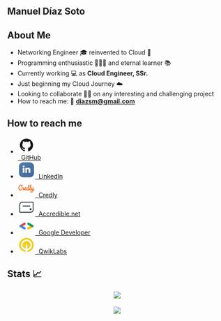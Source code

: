 ## Manuel Díaz Soto  #
## About Me ##

- Networking Engineer 🎓  reinvented to Cloud 💬  
- Programming enthusiastic 👨🏻‍💻  and eternal learner 📚  
- Currently working 💻 as **Cloud Engineer, SSr.**  
- Just beginning my Cloud Journey ☁️  
- Looking to collaborate 👐🏻 on any interesting and challenging project  
- How to reach me: 📨 **diazsm@gmail.com**  

## How to reach me ##

<ul>
    <li><a href="https://github.com/TheRealChamo"><img src="/images/icon-github.png" alt="GitHub" height="40" width="40" style="display:flex; justify-content: center; align-items: center;">&nbsp;&nbsp;GitHub</a></li>
    <li><a href="https://www.linkedin.com/in/manueldiazsoto/"><img src="/images/icon-linkedin.png" alt="LinkedIn" height="40" width="40">&nbsp;&nbsp;LinkedIn</a></li>
    <li><a href="https://www.credly.com/users/manuel-ignacio-diaz-soto"><img src="/images/icon-credly.png" alt="Credly" height="40" width="40">&nbsp;&nbsp;Credly</a></li>
    <li><a href="https://www.credential.net/profile/manuelignaciodiazsoto273400/wallet"><img src="/images/icon-accredible.png" alt="Accredible.net" height="40" width="40">&nbsp;&nbsp;Accredible.net</a></li>
    <li><a href="https://g.dev/TheRealChamo"><img src="/images/icon-googledev.png" alt="Google Developer" height="40" width="40">&nbsp;&nbsp;Google Developer</a></li>
    <li><a href="https://www.cloudskillsboost.google/public_profiles/120ef6de-26a5-42d4-93ce-e239968f37ab"><img src="/images/icon-qwiklabs.jpeg" alt="QwikLabs" height="40" width="40">&nbsp;&nbsp;QwikLabs</a></li>
</ul>

## Stats 📈 ##

<p align="center">
    <img align="center" src="https://github-readme-stats.vercel.app/api/?username=thechamo&hide=contribs,prs&show_icons=true&title_color=fff&icon_color=79ff97&text_color=9f9f9f&bg_color=151515"></br></br>
    <img align="center" src="https://github-readme-stats.vercel.app/api/top-langs/?username=thechamo&layout=compact&show_icons=true&title_color=fff&icon_color=79ff97&text_color=9f9f9f&bg_color=151515">
</p>